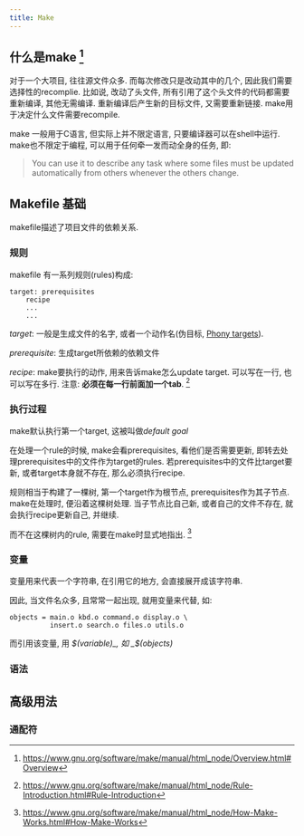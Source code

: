 ```yaml
---
title: Make
---
```

## 什么是make [^overview]

[^overview]:<https://www.gnu.org/software/make/manual/html_node/Overview.html#Overview>

对于一个大项目, 往往源文件众多. 而每次修改只是改动其中的几个, 因此我们需要选择性的recomplie. 比如说, 改动了头文件, 所有引用了这个头文件的代码都需要重新编译, 其他无需编译. 重新编译后产生新的目标文件, 又需要重新链接. make用于决定什么文件需要recompile.

make 一般用于C语言, 但实际上并不限定语言, 只要编译器可以在shell中运行. make也不限定于编程, 可以用于任何牵一发而动全身的任务, 即:
> You can use it to describe any task where some files must be updated automatically from others whenever the others change.

## Makefile 基础
makefile描述了项目文件的依赖关系.
### 规则
makefile 有一系列规则(rules)构成:
```
target: prerequisites
    recipe
    ...
    ...
```
_target_: 一般是生成文件的名字, 或者一个动作名(伪目标, [Phony targets](https://www.gnu.org/software/make/manual/html_node/Phony-Targets.html#Phony-Targets)).

_prerequisite_: 生成target所依赖的依赖文件

_recipe_: make要执行的动作, 用来告诉make怎么update target. 可以写在一行, 也可以写在多行. 注意: **必须在每一行前面加一个tab**.
[^rule]

[^rule]:<https://www.gnu.org/software/make/manual/html_node/Rule-Introduction.html#Rule-Introduction>

### 执行过程
make默认执行第一个target, 这被叫做*default goal*

在处理一个rule的时候, make会看prerequisites, 看他们是否需要更新, 即转去处理prerequisites中的文件作为target的rules. 若prerequisites中的文件比target要新, 或者target本身就不存在, 那么必须执行recipe.

规则相当于构建了一棵树, 第一个target作为根节点, prerequisites作为其子节点. make在处理时, 便沿着这棵树处理. 当子节点比自己新, 或者自己的文件不存在, 就会执行recipe更新自己, 并继续. 

而不在这棵树内的rule, 需要在make时显式地指出. [^work]

[^work]:<https://www.gnu.org/software/make/manual/html_node/How-Make-Works.html#How-Make-Works>

### 变量
变量用来代表一个字符串, 在引用它的地方, 会直接展开成该字符串.

因此, 当文件名众多, 且常常一起出现, 就用变量来代替, 如:
```
objects = main.o kbd.o command.o display.o \
          insert.o search.o files.o utils.o
```
而引用该变量, 用 _$(variable)_, 如 _$(objects)_

### 语法

## 高级用法
### 通配符


